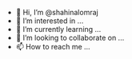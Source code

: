 - 👋 Hi, I’m @shahinalomraj
- 👀 I’m interested in ...
- 🌱 I’m currently learning ...
- 💞️ I’m looking to collaborate on ...
- 📫 How to reach me ...

<!---
shahinalomraj/shahinalomraj is a ✨ special ✨ repository because its `README.md` (this file) appears on your GitHub profile.
You can click the Preview link to take a look at your changes.
--->
